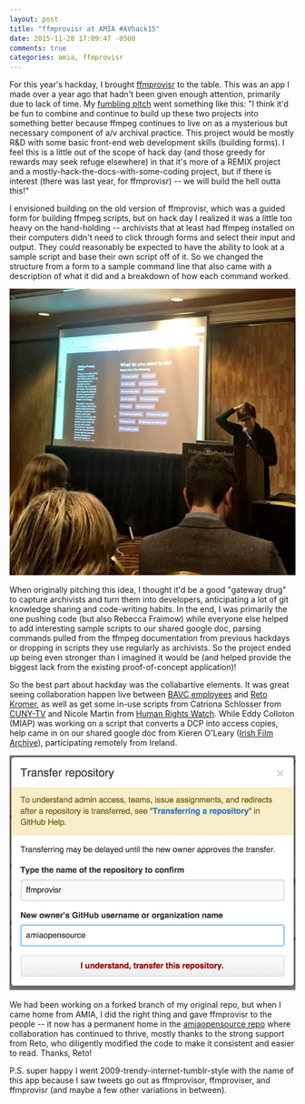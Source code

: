 ```yaml
---
layout: post
title: "ffmprovisr at AMIA #AVhack15"
date: 2015-11-28 17:09:47 -0500
comments: true
categories: amia, ffmprovisr
---
```


For this year's hackday, I brought [ffmprovisr](https://amiaopensource.github.io/ffmprovisr) to the table. This was an app I made over a year ago that hadn't been given enough attention, primarily due to lack of time. My [fumbling pitch](http://wiki.curatecamp.org/index.php/Association_of_Moving_Image_Archivists_%26_Digital_Library_Federation_Hack_Day_2015#ffmprovsr) went something like this: "I think it'd be fun to combine and continue to build up these two projects into something better because ffmpeg continues to live on as a mysterious but necessary component of a/v archival practice. This project would be mostly R&D with some basic front-end web development skills (building forms). I feel this is a little out of the scope of hack day (and those greedy for rewards may seek refuge elsewhere) in that it's more of a REMIX project and a mostly-hack-the-docs-with-some-coding project, but if there is interest (there was last year, for ffmprovisr) -- we will build the hell outta this!"

I envisioned building on the old version of ffmprovisr, which was a guided form for building ffmpeg scripts, but on hack day I realized it was a little too heavy on the hand-holding -- archivists that at least had ffmpeg installed on their computers didn't need to click through forms and select their input and output. They could reasonably be expected to have the ability to look at a sample script and base their own script off of it. So we changed the structure from a form to a sample command line that also came with a description of what it did and a breakdown of how each command worked.

![](/images/thinkingffmprovisr.jpg)

When originally pitching this idea, I thought it'd be a good "gateway drug" to capture archivists and turn them into developers, anticipating a lot of git knowledge sharing and code-writing habits. In the end, I was primarily the one pushing code (but also Rebecca Fraimow) while everyone else helped to add interesting sample scripts to our shared google doc, parsing commands pulled from the ffmpeg documentation from previous hackdays or dropping in scripts they use regularly as archivists. So the project ended up being even stronger than I imagined it would be (and helped provide the biggest lack from the existing proof-of-concept application)!

So the best part about hackday was the collabartive elements. It was great seeing collaboration happen live between [BAVC employees](https://bavc.org/) and [Reto Kromer](http://reto.ch/), as well as get some in-use scripts from Catriona Schlosser from [CUNY-TV](http://www.cuny.tv/) and Nicole Martin from [Human Rights Watch](https://www.hrw.org/). While Eddy Colloton (MIAP) was working on a script that converts a DCP into access copies, help came in on our shared google doc from Kieren O'Leary ([Irish Film Archive](http://www.ifi.ie/archive)), participating remotely from Ireland.

![](/images/ffmprovisrtransfer.png)

We had been working on a forked branch of my original repo, but when I came home from AMIA, I did the right thing and gave ffmprovisr to the people -- it now has a permanent home in the [amiaopensource repo](https://github.com/amiaopensource/ffmprovisr) where collaboration has continued to thrive, mostly thanks to the strong support from Reto, who diligently modified the code to make it consistent and easier to read. Thanks, Reto! 

P.S. super happy I went 2009-trendy-internet-tumblr-style with the name of this app because I saw tweets go out as ffmprovisor, ffmproviser, and ffmprovisr (and maybe a few other variations in between).